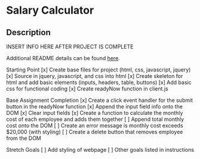 # Salary Calculator

## Description

INSERT INFO HERE AFTER PROJECT IS COMPLETE

Additional README details can be found [here](https://github.com/PrimeAcademy/readme-template/blob/master/README.md).

Starting Point
[x] Create base files for project (html, css, javascript, jquery)
[x] Source in jquery, javascript, and css into html
[x] Create skeleton for html and add basic elements (inputs, headers, table, buttons)
[x] Add basic css for functional coding
[x] Create readyNow function in client.js

Base Assignment Completion
[x] Create a click event handler for the submit button in the readyNow function
[x] Append the input field info onto the DOM
[x] Clear input fields
[x] Create a function to calculate the monthly cost of each employee and adds them together
[ ] Append total monthly cost onto the DOM
[ ] Create an error message is monthly cost exceeds $20,000 (with styling)
[ ] Create a delete button that removes employee from the DOM

Stretch Goals
[ ] Add styling of webpage
[ ] Other goals listed in instructions
